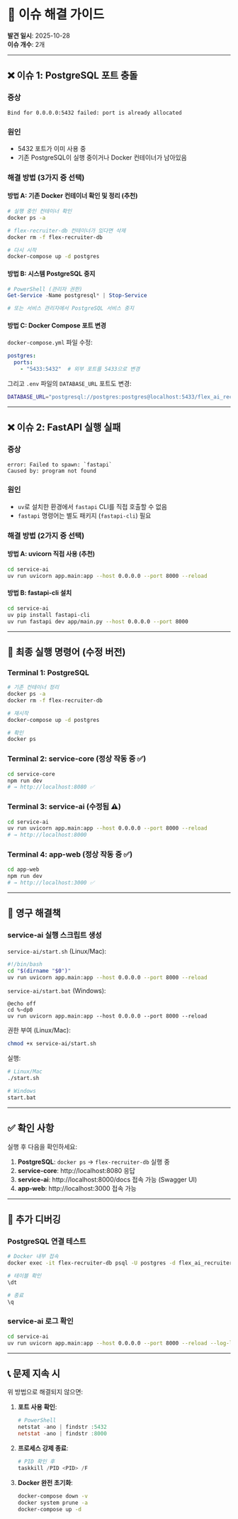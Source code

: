 # 🔧 이슈 해결 가이드

**발견 일시**: 2025-10-28  
**이슈 개수**: 2개

---

## ❌ 이슈 1: PostgreSQL 포트 충돌

### 증상
```
Bind for 0.0.0.0:5432 failed: port is already allocated
```

### 원인
- 5432 포트가 이미 사용 중
- 기존 PostgreSQL이 실행 중이거나 Docker 컨테이너가 남아있음

### 해결 방법 (3가지 중 선택)

#### 방법 A: 기존 Docker 컨테이너 확인 및 정리 (추천)
```bash
# 실행 중인 컨테이너 확인
docker ps -a

# flex-recruiter-db 컨테이너가 있다면 삭제
docker rm -f flex-recruiter-db

# 다시 시작
docker-compose up -d postgres
```

#### 방법 B: 시스템 PostgreSQL 중지
```powershell
# PowerShell (관리자 권한)
Get-Service -Name postgresql* | Stop-Service

# 또는 서비스 관리자에서 PostgreSQL 서비스 중지
```

#### 방법 C: Docker Compose 포트 변경
`docker-compose.yml` 파일 수정:
```yaml
postgres:
  ports:
    - "5433:5432"  # 외부 포트를 5433으로 변경
```

그리고 `.env` 파일의 `DATABASE_URL` 포트도 변경:
```bash
DATABASE_URL="postgresql://postgres:postgres@localhost:5433/flex_ai_recruiter"
```

---

## ❌ 이슈 2: FastAPI 실행 실패

### 증상
```
error: Failed to spawn: `fastapi`
Caused by: program not found
```

### 원인
- `uv`로 설치한 환경에서 `fastapi` CLI를 직접 호출할 수 없음
- `fastapi` 명령어는 별도 패키지 (`fastapi-cli`) 필요

### 해결 방법 (2가지 중 선택)

#### 방법 A: uvicorn 직접 사용 (추천)
```bash
cd service-ai
uv run uvicorn app.main:app --host 0.0.0.0 --port 8000 --reload
```

#### 방법 B: fastapi-cli 설치
```bash
cd service-ai
uv pip install fastapi-cli
uv run fastapi dev app/main.py --host 0.0.0.0 --port 8000
```

---

## 🚀 최종 실행 명령어 (수정 버전)

### Terminal 1: PostgreSQL
```bash
# 기존 컨테이너 정리
docker ps -a
docker rm -f flex-recruiter-db

# 재시작
docker-compose up -d postgres

# 확인
docker ps
```

### Terminal 2: service-core (정상 작동 중 ✅)
```bash
cd service-core
npm run dev
# → http://localhost:8080 ✅
```

### Terminal 3: service-ai (수정됨 ⚠️)
```bash
cd service-ai
uv run uvicorn app.main:app --host 0.0.0.0 --port 8000 --reload
# → http://localhost:8000
```

### Terminal 4: app-web (정상 작동 중 ✅)
```bash
cd app-web
npm run dev
# → http://localhost:3000 ✅
```

---

## 📝 영구 해결책

### service-ai 실행 스크립트 생성

`service-ai/start.sh` (Linux/Mac):
```bash
#!/bin/bash
cd "$(dirname "$0")"
uv run uvicorn app.main:app --host 0.0.0.0 --port 8000 --reload
```

`service-ai/start.bat` (Windows):
```batch
@echo off
cd %~dp0
uv run uvicorn app.main:app --host 0.0.0.0 --port 8000 --reload
```

권한 부여 (Linux/Mac):
```bash
chmod +x service-ai/start.sh
```

실행:
```bash
# Linux/Mac
./start.sh

# Windows
start.bat
```

---

## ✅ 확인 사항

실행 후 다음을 확인하세요:

1. **PostgreSQL**: `docker ps` → `flex-recruiter-db` 실행 중
2. **service-core**: http://localhost:8080 응답
3. **service-ai**: http://localhost:8000/docs 접속 가능 (Swagger UI)
4. **app-web**: http://localhost:3000 접속 가능

---

## 🐛 추가 디버깅

### PostgreSQL 연결 테스트
```bash
# Docker 내부 접속
docker exec -it flex-recruiter-db psql -U postgres -d flex_ai_recruiter

# 테이블 확인
\dt

# 종료
\q
```

### service-ai 로그 확인
```bash
cd service-ai
uv run uvicorn app.main:app --host 0.0.0.0 --port 8000 --reload --log-level debug
```

---

## 📞 문제 지속 시

위 방법으로 해결되지 않으면:

1. **포트 사용 확인**:
   ```powershell
   # PowerShell
   netstat -ano | findstr :5432
   netstat -ano | findstr :8000
   ```

2. **프로세스 강제 종료**:
   ```powershell
   # PID 확인 후
   taskkill /PID <PID> /F
   ```

3. **Docker 완전 초기화**:
   ```bash
   docker-compose down -v
   docker system prune -a
   docker-compose up -d
   ```

